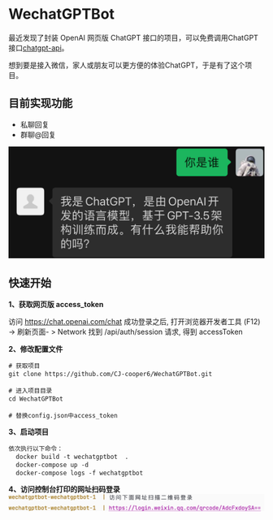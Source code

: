 # WechatGPTBot

最近发现了封装 OpenAI 网页版 ChatGPT 接口的项目，可以免费调用ChatGPT接口[chatgpt-api](https://github.com/zhuweiyou/chatgpt-api)。

想到要是接入微信，家人或朋友可以更方便的体验ChatGPT，于是有了这个项目。

## 目前实现功能

+ 私聊回复
+ 群聊@回复

![img_1.png](imgs/img_1.png)


## 快速开始
**1、获取网页版 access_token**

访问 https://chat.openai.com/chat 成功登录之后, 打开浏览器开发者工具 (F12) -> 刷新页面- > Network 找到 /api/auth/session 请求, 得到 accessToken

**2、修改配置文件**
````
# 获取项目
git clone https://github.com/CJ-cooper6/WechatGPTBot.git

# 进入项目目录
cd WechatGPTBot

# 替换config.json中access_token

````
**3、启动项目**

````
依次执行以下命令：
  docker build -t wechatgptbot  .
  docker-compose up -d
  docker-compose logs -f wechatgptbot
````

**4、访问控制台打印的网址扫码登录**
![img.png](imgs/img.png)
